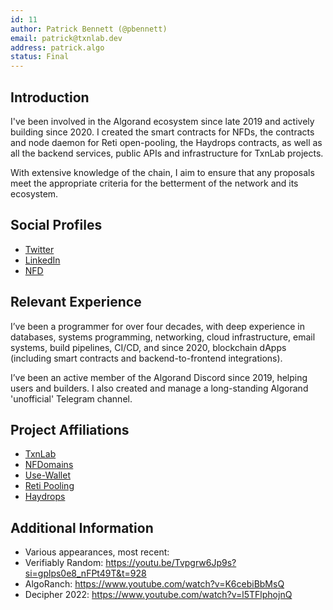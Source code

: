 ```yaml
---
id: 11
author: Patrick Bennett (@pbennett)
email: patrick@txnlab.dev
address: patrick.algo
status: Final
---
```


## Introduction

I've been involved in the Algorand ecosystem since late 2019 and actively building since 2020. I created the smart contracts for NFDs, the contracts and node daemon for Reti open-pooling, the Haydrops contracts, as well as all the backend services, public APIs and infrastructure for TxnLab projects.

With extensive knowledge of the chain, I aim to ensure that any proposals meet the appropriate criteria for the betterment of the network and its ecosystem.

## Social Profiles

- [Twitter](https://x.com/patrickbennett)
- [LinkedIn](https://www.linkedin.com/in/patrick-bennett)
- [NFD](https://app.nf.domains/name/patrick.algo)

## Relevant Experience

I’ve been a programmer for over four decades, with deep experience in databases, systems programming, networking, cloud infrastructure, email systems, build pipelines, CI/CD, and since 2020, blockchain dApps (including smart contracts and backend-to-frontend integrations).  

I’ve been an active member of the Algorand Discord since 2019, helping users and builders. I also created and manage a long-standing Algorand 'unofficial' Telegram channel.

## Project Affiliations

- [TxnLab](https://www.txnlab.dev/)
- [NFDomains](https://app.nf.domains/)
- [Use-Wallet](https://github.com/TxnLab/use-wallet)
- [Reti Pooling](https://reti.nodely.io/)
- [Haydrops](https://drops.hay.app/drops)

## Additional Information

- Various appearances, most recent:
- Verifiably Random: https://youtu.be/Tvpgrw6Jp9s?si=gplps0e8_nFPt49T&t=928
- AlgoRanch: https://www.youtube.com/watch?v=K6cebiBbMsQ
- Decipher 2022: https://www.youtube.com/watch?v=l5TFlphojnQ
